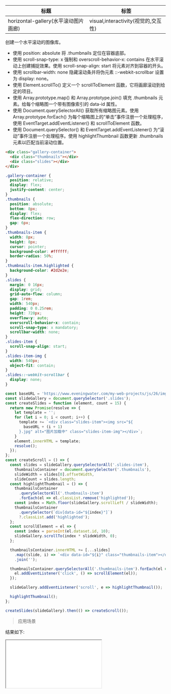 | 标题                                 | 标签                                |
| ------------------------------------ | ----------------------------------- |
| horizontal-gallery(水平滚动图片画廊) | visual,interactivity(视觉的,交互性) |

创建一个水平滚动的图像库。

- 使用 position: absolute 将 .thumbnails 定位在容器底部。
- 使用 scroll-snap-type: x 强制和 overscroll-behavior-x: contains 在水平滚动上创建捕捉效果。使用 scroll-snap-align: start 将元素对齐到容器的开头。
- 使用 scrollbar-width: none 隐藏滚动条并将伪元素 ::-webkit-scrollbar 设置为 display: none。
- 使用 Element.scrollTo() 定义一个 scrollToElement 函数，它将画廊滚动到给定的项目。
- 使用 Array.prototype.map() 和 Array.prototype.join() 填充 .thumbnails 元素。给每个缩略图一个带有图像索引的 data-id 属性。
- 使用 Document.querySelectorAll() 获取所有缩略图元素。使用 Array.prototype.forEach() 为每个缩略图上的“单击”事件注册一个处理程序，使用 EventTarget.addEventListener() 和 scrollToElement 函数。
- 使用 Document.querySelector() 和 EventTarget.addEventListener() 为“滚动”事件注册一个处理程序。使用 highlightThumbnail 函数更新 .thumbnails 元素以匹配当前滚动位置。

```html
<div class="gallery-container">
  <div class="thumbnails"></div>
  <div class="slides"></div>
</div>
```

```css
.gallery-container {
  position: relative;
  display: flex;
  justify-content: center;
}
.thumbnails {
  position: absolute;
  bottom: 8px;
  display: flex;
  flex-direction: row;
  gap: 6px;
}
.thumbnails-item {
  width: 8px;
  height: 8px;
  cursor: pointer;
  background-color: #ffffff;
  border-radius: 50%;
}
.thumbnails-item.highlighted {
  background-color: #2d2e2e;
}
.slides {
  margin: 0 16px;
  display: grid;
  grid-auto-flow: column;
  gap: 1rem;
  width: 540px;
  padding: 0 0.25rem;
  height: 720px;
  overflow-y: auto;
  overscroll-behavior-x: contain;
  scroll-snap-type: x mandatory;
  scrollbar-width: none;
}
.slides-item {
  scroll-snap-align: start;
}
.slides-item-img {
  width: 540px;
  object-fit: contain;
}
.slides::-webkit-scrollbar {
  display: none;
}
```

```js
const baseURL = 'https://www.eveningwater.com/my-web-projects/js/26/img/';
const slideGallery = document.querySelector('.slides');
const createSlides = function (element, count = 15) {
  return new Promise(resolve => {
    let template = '';
    for (let i = 0; i < count; i++) {
      template += `<div class="slides-item"><img src="${
        baseURL + (i + 1)
      }.jpg" alt="图片加载中" class="slides-item-img"></div>`;
    }
    element.innerHTML = template;
    resolve();
  });
};
const createScroll = () => {
  const slides = slideGallery.querySelectorAll('.slides-item'),
    thumbnailsContainer = document.querySelector('.thumbnails'),
    slideWidth = slides[0].offsetWidth,
    slideCount = slides.length;
  const highlightThumbnail = () => {
    thumbnailsContainer
      .querySelectorAll('.thumbnails-item')
      .forEach(el => el.classList.remove('highlighted'));
    const index = Math.floor(slideGallery.scrollLeft / slideWidth);
    thumbnailsContainer
      .querySelector(`div[data-id="${index}"]`)
      ?.classList.add('highlighted');
  };
  const scrollElement = el => {
    const index = parseInt(el.dataset.id, 10);
    slideGallery.scrollTo(index * slideWidth, 0);
  };

  thumbnailsContainer.innerHTML += [...slides]
    .map((slide, i) => `<div data-id="${i}" class="thumbnails-item"></div>`)
    .join('');

  thumbnailsContainer.querySelectorAll('.thumbnails-item').forEach(el => {
    el.addEventListener('click', () => scrollElement(el));
  });

  slideGallery.addEventListener('scroll', e => highlightThumbnail());

  highlightThumbnail();
};

createSlides(slideGallery).then(() => createScroll());
```

> 应用场景

<div class="code-editor" data-url="codes/css/html/horizontal-gallery.html" data-language="html"></div>

结果如下:

<iframe src="codes/css/html/horizontal-gallery.html"></iframe>
